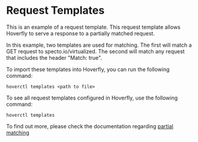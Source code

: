 # Request Templates
This is an example of a request template. This request template allows Hoverfly to serve a response to a partially matched request.

In this example, two templates are used for matching. The first will match a GET request to specto.io/virtualized. The second will match any request that includes the header "Match: true".

To import these templates into Hoverfly, you can run the following command:
```
hoverctl templates <path to file>
```
To see all request templates configured in Hoverfly, use the following command:
```
hoverctl templates
```
To find out more, please check the documentation regarding [partial matching](https://spectolabs.gitbooks.io/hoverfly/content/usage/matching_requests.html)

